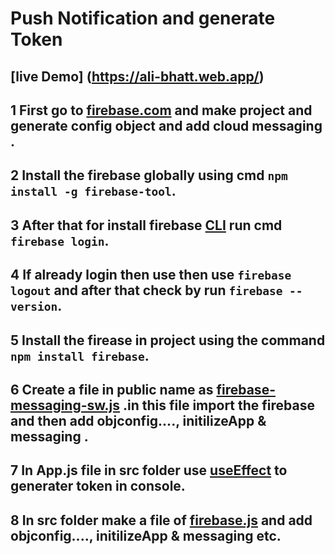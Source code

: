 # Push Notification and generate Token
## [live Demo] (https://ali-bhatt.web.app/)
## 1 First go to [firebase.com]() and make project and generate config object and add cloud messaging .
## 2  Install the firebase globally using cmd `npm install -g firebase-tool`.

## 3 After that for install firebase [CLI]() run cmd `firebase login`. 

## 4 If already login then use then use `firebase logout` and after that check  by run `firebase --version`.

## 5 Install the firease in project using  the command `npm install firebase`.

## 6  Create a file in public name as [firebase-messaging-sw.js]() .in this file import the firebase and then add objconfig...., initilizeApp & messaging .

## 7 In App.js file in src folder use [useEffect]() to generater token  in console.


## 8 In src folder make a file of [firebase.js]() and add objconfig...., initilizeApp & messaging etc.

